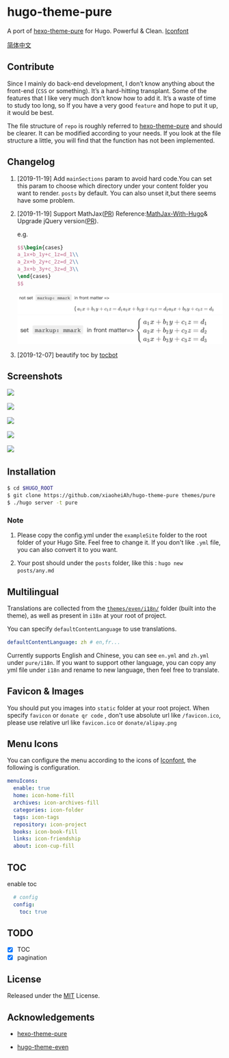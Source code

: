 # hugo-theme-pure

A port of [hexo-theme-pure](https://github.com/cofess/hexo-theme-pure) for Hugo. Powerful & Clean. [Iconfont](http://blog.cofess.com/hexo-theme-pure/iconfont/demo_fontclass.html)

[简体中文](README-ZH.md)

## Contribute

Since I mainly do back-end development, I don’t know anything about the front-end (`CSS` or something). It’s a hard-hitting transplant. Some of the features that I like very much don’t know how to add it. It’s a waste of time to study too long, so If you have a very good `feature` and hope to put it up, it would be best.

The file structure of `repo` is roughly referred to [hexo-theme-pure](https://github.com/cofess/hexo-theme-pure) and should be clearer. It can be modified according to your needs. If you look at the file structure a little, you will find that the function has not been implemented.

## Changelog

1. [2019-11-19] Add `mainSections` param to avoid hard code.You can set this param to choose which directory under your content folder you want to render. `posts` by default. You can also unset it,but there seems have some problem.

2. [2019-11-19] Support MathJax([PR](https://github.com/xiaoheiAh/hugo-theme-pure/pull/20)) Reference:[MathJax-With-Hugo](https://gohugo.io/content-management/formats/#mathjax-with-hugo)& Upgrade jQuery version([PR](https://github.com/xiaoheiAh/hugo-theme-pure/pull/19)).

   e.g. 

   ```latex
   $$\begin{cases}
   a_1x+b_1y+c_1z=d_1\\
   a_2x+b_2y+c_2z=d_2\\
   a_3x+b_3y+c_3z=d_3\\
   \end{cases}
   $$
   ```

     <img src="https://raw.githubusercontent.com/xiaoheiAh/imgs/master/20191121103534.png" alt="not-set-mmark" style="zoom:50%;" />
   <img src="https://raw.githubusercontent.com/xiaoheiAh/imgs/master/20191121104118.png" alt="set-mmark" style="zoom:50%;" />

3. [2019-12-07] beautify toc by [tocbot](https://github.com/tscanlin/tocbot/)

## Screenshots

![](https://raw.githubusercontent.com/xiaoheiAh/hugo-theme-pure/master/images/grey.png)

![](https://raw.githubusercontent.com/xiaoheiAh/hugo-theme-pure/master/images/black.png)

![](https://raw.githubusercontent.com/xiaoheiAh/hugo-theme-pure/master/images/blue.png)

![](https://raw.githubusercontent.com/xiaoheiAh/hugo-theme-pure/master/images/green.png)

![](https://raw.githubusercontent.com/xiaoheiAh/hugo-theme-pure/master/images/purple.png)

## Installation

```bash
$ cd $HUGO_ROOT
$ git clone https://github.com/xiaoheiAh/hugo-theme-pure themes/pure
$ ./hugo server -t pure
```

### **Note** 

1. Please copy the config.yml under the `exampleSite` folder to the root folder of your Hugo Site. Feel free to change it. If you don't like `.yml` file, you can also convert it to you want.

2. Your post should under the `posts` folder, like this : `hugo new posts/any.md`

## Multilingual

Translations are collected from the [`themes/even/i18n/`](https://github.com/olOwOlo/hugo-theme-even/tree/master/i18n) folder (built into the theme), as well as present in `i18n` at your root of project.

You can specify `defaultContentLanguage` to use translations.

```yml
defaultContentLanguage: zh # en,fr...
```

Currently supports English and Chinese, you can see `en.yml` and `zh.yml` under `pure/i18n`. If you want to support other language, you can copy any yml file under `i18n` and rename to new language, then feel free to translate.

## Favicon & Images

You should put you images into `static` folder at your root project. When specify `favicon` or `donate qr code` , don't use absolute url like `/favicon.ico`, please use relative url like `favicon.ico` or `donate/alipay.png`

## Menu Icons

You can configure the menu according to the icons of [Iconfont](http://blog.cofess.com/hexo-theme-pure/iconfont/demo_fontclass.html), the following is configuration.

```yml
menuIcons:
  enable: true  
  home: icon-home-fill
  archives: icon-archives-fill
  categories: icon-folder
  tags: icon-tags
  repository: icon-project
  books: icon-book-fill
  links: icon-friendship
  about: icon-cup-fill
```

## TOC

enable toc 

```yml
  # config
  config:
    toc: true
```



## TODO

- [x] TOC
- [x] pagination

## License

Released under the [MIT](https://github.com/olOwOlo/hugo-theme-even/blob/master/LICENSE.md) License.

## Acknowledgements

- [hexo-theme-pure](https://github.com/cofess/hexo-theme-pure)

- [hugo-theme-even](https://github.com/olOwOlo/hugo-theme-even)

  

